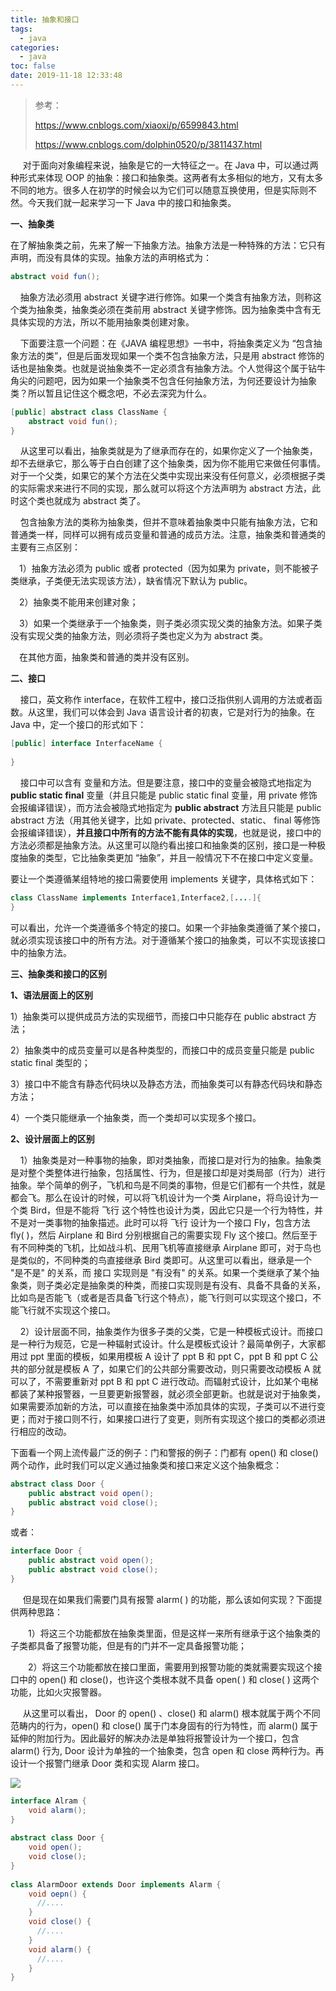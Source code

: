 ```yaml
---
title: 抽象和接口
tags:
  - java
categories:
  - java
toc: false
date: 2019-11-18 12:33:48
---
```


> 参考：
>
> https://www.cnblogs.com/xiaoxi/p/6599843.html
>
> https://www.cnblogs.com/dolphin0520/p/3811437.html

     对于面向对象编程来说，抽象是它的一大特征之一。在 Java 中，可以通过两种形式来体现 OOP 的抽象：接口和抽象类。这两者有太多相似的地方，又有太多不同的地方。很多人在初学的时候会以为它们可以随意互换使用，但是实际则不然。今天我们就一起来学习一下 Java 中的接口和抽象类。

**一、抽象类**

 在了解抽象类之前，先来了解一下抽象方法。抽象方法是一种特殊的方法：它只有声明，而没有具体的实现。抽象方法的声明格式为：

```java
abstract void fun(); 
```

    抽象方法必须用 abstract 关键字进行修饰。如果一个类含有抽象方法，则称这个类为抽象类，抽象类必须在类前用 abstract 关键字修饰。因为抽象类中含有无具体实现的方法，所以不能用抽象类创建对象。

    下面要注意一个问题：在《JAVA 编程思想》一书中，将抽象类定义为 “包含抽象方法的类”，但是后面发现如果一个类不包含抽象方法，只是用 abstract 修饰的话也是抽象类。也就是说抽象类不一定必须含有抽象方法。个人觉得这个属于钻牛角尖的问题吧，因为如果一个抽象类不包含任何抽象方法，为何还要设计为抽象类？所以暂且记住这个概念吧，不必去深究为什么。

```java
[public] abstract class ClassName { 
    abstract void fun(); 
} 

```

    从这里可以看出，抽象类就是为了继承而存在的，如果你定义了一个抽象类，却不去继承它，那么等于白白创建了这个抽象类，因为你不能用它来做任何事情。对于一个父类，如果它的某个方法在父类中实现出来没有任何意义，必须根据子类的实际需求来进行不同的实现，那么就可以将这个方法声明为 abstract 方法，此时这个类也就成为 abstract 类了。

    包含抽象方法的类称为抽象类，但并不意味着抽象类中只能有抽象方法，它和普通类一样，同样可以拥有成员变量和普通的成员方法。注意，抽象类和普通类的主要有三点区别：

　1）抽象方法必须为 public 或者 protected（因为如果为 private，则不能被子类继承，子类便无法实现该方法），缺省情况下默认为 public。

　2）抽象类不能用来创建对象；

　3）如果一个类继承于一个抽象类，则子类必须实现父类的抽象方法。如果子类没有实现父类的抽象方法，则必须将子类也定义为为 abstract 类。

　在其他方面，抽象类和普通的类并没有区别。

**二、接口**

    接口，英文称作 interface，在软件工程中，接口泛指供别人调用的方法或者函数。从这里，我们可以体会到 Java 语言设计者的初衷，它是对行为的抽象。在 Java 中，定一个接口的形式如下：

```java
[public] interface InterfaceName { 
  
} 

```

    接口中可以含有 变量和方法。但是要注意，接口中的变量会被隐式地指定为 **public static final** 变量（并且只能是 public static final 变量，用 private 修饰会报编译错误），而方法会被隐式地指定为 **public abstract** 方法且只能是 public abstract 方法（用其他关键字，比如 private、protected、static、 final 等修饰会报编译错误），**并且接口中所有的方法不能有具体的实现**，也就是说，接口中的方法必须都是抽象方法。从这里可以隐约看出接口和抽象类的区别，接口是一种极度抽象的类型，它比抽象类更加 “抽象”，并且一般情况下不在接口中定义变量。

要让一个类遵循某组特地的接口需要使用 implements 关键字，具体格式如下：

```java
class ClassName implements Interface1,Interface2,[....]{ 
} 

```

可以看出，允许一个类遵循多个特定的接口。如果一个非抽象类遵循了某个接口，就必须实现该接口中的所有方法。对于遵循某个接口的抽象类，可以不实现该接口中的抽象方法。

**三、抽象类和接口的区别**

**1、语法层面上的区别**

1）抽象类可以提供成员方法的实现细节，而接口中只能存在 public abstract 方法；

2）抽象类中的成员变量可以是各种类型的，而接口中的成员变量只能是 public static final 类型的；

3）接口中不能含有静态代码块以及静态方法，而抽象类可以有静态代码块和静态方法；

4）一个类只能继承一个抽象类，而一个类却可以实现多个接口。

**2、设计层面上的区别**

    1）抽象类是对一种事物的抽象，即对类抽象，而接口是对行为的抽象。抽象类是对整个类整体进行抽象，包括属性、行为，但是接口却是对类局部（行为）进行抽象。举个简单的例子，飞机和鸟是不同类的事物，但是它们都有一个共性，就是都会飞。那么在设计的时候，可以将飞机设计为一个类 Airplane，将鸟设计为一个类 Bird，但是不能将 飞行 这个特性也设计为类，因此它只是一个行为特性，并不是对一类事物的抽象描述。此时可以将 飞行 设计为一个接口 Fly，包含方法 fly( )，然后 Airplane 和 Bird 分别根据自己的需要实现 Fly 这个接口。然后至于有不同种类的飞机，比如战斗机、民用飞机等直接继承 Airplane 即可，对于鸟也是类似的，不同种类的鸟直接继承 Bird 类即可。从这里可以看出，继承是一个 "是不是" 的关系，而 接口 实现则是 "有没有" 的关系。如果一个类继承了某个抽象类，则子类必定是抽象类的种类，而接口实现则是有没有、具备不具备的关系，比如鸟是否能飞（或者是否具备飞行这个特点），能飞行则可以实现这个接口，不能飞行就不实现这个接口。

    2）设计层面不同，抽象类作为很多子类的父类，它是一种模板式设计。而接口是一种行为规范，它是一种辐射式设计。什么是模板式设计？最简单例子，大家都用过 ppt 里面的模板，如果用模板 A 设计了 ppt B 和 ppt C，ppt B 和 ppt C 公共的部分就是模板 A 了，如果它们的公共部分需要改动，则只需要改动模板 A 就可以了，不需要重新对 ppt B 和 ppt C 进行改动。而辐射式设计，比如某个电梯都装了某种报警器，一旦要更新报警器，就必须全部更新。也就是说对于抽象类，如果需要添加新的方法，可以直接在抽象类中添加具体的实现，子类可以不进行变更；而对于接口则不行，如果接口进行了变更，则所有实现这个接口的类都必须进行相应的改动。

下面看一个网上流传最广泛的例子：门和警报的例子：门都有 open() 和 close() 两个动作，此时我们可以定义通过抽象类和接口来定义这个抽象概念：

```java
abstract class Door { 
    public abstract void open(); 
    public abstract void close(); 
} 

```

或者：

```java
interface Door { 
    public abstract void open(); 
    public abstract void close(); 
} 

```

     但是现在如果我们需要门具有报警 alarm( ) 的功能，那么该如何实现？下面提供两种思路：

　　1）将这三个功能都放在抽象类里面，但是这样一来所有继承于这个抽象类的子类都具备了报警功能，但是有的门并不一定具备报警功能；

　　2）将这三个功能都放在接口里面，需要用到报警功能的类就需要实现这个接口中的 open() 和 close()，也许这个类根本就不具备 open( ) 和 close( ) 这两个功能，比如火灾报警器。

     从这里可以看出， Door 的 open() 、close() 和 alarm() 根本就属于两个不同范畴内的行为，open() 和 close() 属于门本身固有的行为特性，而 alarm() 属于延伸的附加行为。因此最好的解决办法是单独将报警设计为一个接口，包含 alarm() 行为, Door 设计为单独的一个抽象类，包含 open 和 close 两种行为。再设计一个报警门继承 Door 类和实现 Alarm 接口。

[![](http://common.cnblogs.com/images/copycode.gif)](javascript:void(0); "复制代码")

```java
interface Alram { 
    void alarm(); 
} 
  
abstract class Door { 
    void open(); 
    void close(); 
} 
  
class AlarmDoor extends Door implements Alarm { 
    void oepn() { 
      //.... 
    } 
    void close() { 
      //.... 
    } 
    void alarm() { 
      //.... 
    } 
} 

```
